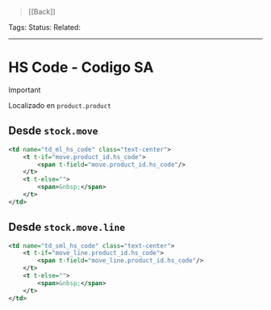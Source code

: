 > [[Back]]

Tags: 
Status: 
Related: 

___

# HS Code - Codigo SA

> [!IMPORTANT]
> Localizado en `product.product`

## Desde `stock.move`
```xml
<td name="td_ml_hs_code" class="text-center">
    <t t-if="move.product_id.hs_code">
        <span t-field="move.product_id.hs_code"/>
    </t>
    <t t-else="">
        <span>&nbsp;</span>
    </t>
</td>
```

## Desde `stock.move.line`
```xml
<td name="td_sml_hs_code" class="text-center">
    <t t-if="move_line.product_id.hs_code">
        <span t-field="move_line.product_id.hs_code"/>
    </t>
    <t t-else="">
        <span>&nbsp;</span>
    </t>
</td>
```


